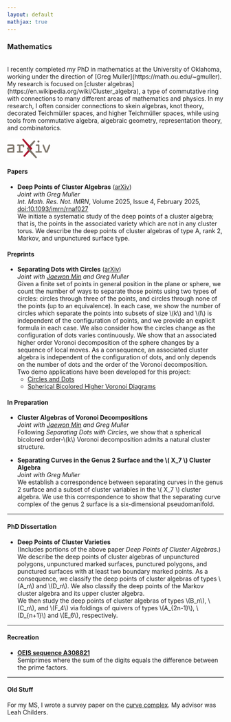 ```yaml
---
layout: default
mathjax: true
---
```


### Mathematics

<br/>
I recently completed my PhD in mathematics at the University of Oklahoma, working under the direction of [Greg Muller](https://math.ou.edu/~gmuller). My research is focused on [cluster algebras](https://en.wikipedia.org/wiki/Cluster_algebra), a type of commutative ring with connections to many different areas of mathematics and physics. In my research, I often consider connections to skein algebras, knot theory, decorated Teichmüller spaces, and higher Teichmüller spaces, while using tools from commutative algebra, algebraic geometry, representation theory, and combinatorics.
<br/>
<br/>
<a href="https://arxiv.org/a/beyer_j_2.html"><img src="./assets/arxiv-logo.png" alt="arXiv" width="100"/></a> 


#### Papers

* **Deep Points of Cluster Algebras** ([arXiv](https://arxiv.org/abs/2403.15589)) <br/>
   *Joint with Greg Muller* <br/>
   *Int. Math. Res. Not. IMRN*, Volume 2025, Issue 4, February 2025, [doi:10.1093/imrn/rnaf027](https://doi.org/10.1093/imrn/rnaf027) <br/>
   We initiate a systematic study of the deep points of a cluster algebra; that is, the points in the associated variety which are not in any cluster torus. We describe the deep points of cluster algebras of type A, rank 2, Markov, and unpunctured surface type.

#### Preprints

* **Separating Dots with Circles** ([arXiv](https://arxiv.org/abs/2505.22851)) <br/>
   *Joint with [Jaewon Min](https://sites.google.com/view/jaewonmin/home) and Greg Muller* <br/>
   Given a finite set of points in general position in the plane or sphere, we count the number of ways to separate those points using two types of circles: circles through three of the points, and circles through none of the points (up to an equivalence). In each case, we show the number of circles which separate the points into subsets of size \\(k\\) and \\(l\\) is independent of the configuration of points, and we provide an explicit formula in each case. We also consider how the circles change as the configuration of dots varies continuously. We show that an associated higher order Voronoi decomposition of the sphere changes by a sequence of local moves. As a consequence, an associated cluster algebra is independent of the configuration of dots, and only depends on the number of dots and the order of the Voronoi decomposition. <br/>
   Two demo applications have been developed for this project:
  * [Circles and Dots](./circles-and-dots/index.html)
  * [Spherical Bicolored Higher Voronoi Diagrams](./higher-voronoi/index.html)

#### In Preparation

* **Cluster Algebras of Voronoi Decompositions** <br/>
   *Joint with [Jaewon Min](https://sites.google.com/view/jaewonmin/home) and Greg Muller* <br/>
   Following *Separating Dots with Circles*, we show that a spherical bicolored order-\\(k\\) Voronoi decomposition admits a natural cluster structure. 

* **Separating Curves in the Genus 2 Surface and the \\( X_7 \\) Cluster Algebra** <br/>
   *Joint with Greg Muller* <br/>
   We establish a correspondence between separating curves in the genus 2 surface and a subset of cluster variables in the \\( X_7 \\) cluster algebra. We use this correspondence to show that the separating curve complex of the genus 2 surface is a six-dimensional pseudomanifold.

---

#### PhD Dissertation

* **Deep Points of Cluster Varieties** <br/>
  (Includes portions of the above paper *Deep Points of Cluster Algebras*.) <br/>
  We describe the deep points of cluster algebras of unpunctured polygons, unpunctured marked surfaces, punctured polygons, and punctured surfaces with at least two boundary marked points. As a consequence, we classify the deep points of cluster algebras of types \\(A_n\\) and \\(D_n\\). We also classify the deep points of the Markov cluster algebra and its upper cluster algebra.<br/>
  We then study the deep points of cluster algebras of types \\(B_n\\), \\(C_n\\), and \\(F_4\\) via foldings of quivers of types \\(A_{2n-1}\\), \\(D_{n+1}\\) and \\(E_6\\), respectively.

---

#### Recreation

* **[OEIS sequence A308821](https://oeis.org/A308821)** <br/> 
  Semiprimes where the sum of the digits equals the difference between the prime factors.

---

#### Old Stuff

For my MS, I wrote a survey paper on the [curve complex](https://en.wikipedia.org/wiki/Curve_complex). My advisor was Leah Childers.


